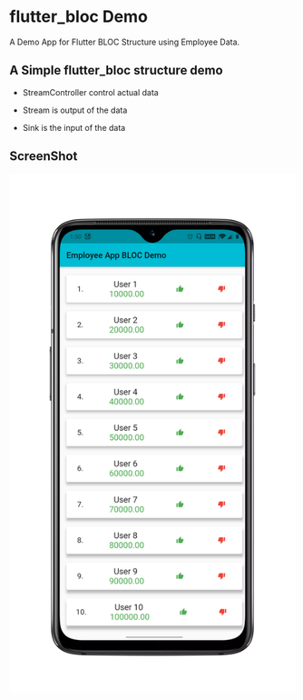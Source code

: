# flutter_bloc Demo
A Demo App for Flutter BLOC Structure using Employee Data.

## A Simple flutter_bloc structure demo

- StreamController control actual data

- Stream is output of the data

- Sink is the input of the data

## ScreenShot

![ScreenShot](/art/screenshot.png?raw=true "ScreenShot")
